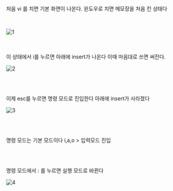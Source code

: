 
처음 vi 를 치면 기본 화면이 나온다. 윈도우로 치면 메모장을 처음 킨 상태다

<br>

![1](https://github.com/fxzz/CentOS/assets/3148006/d45f9fe3-fa17-46fa-aa8a-14b8509cf9ff)

<br><br>
이 상태에서 i를 누르면 아래에 insert가 나온다 이때 마음대로 쓰면 써진다.

![2](https://github.com/fxzz/CentOS/assets/3148006/ecb54000-2abf-4a6d-803a-65df982ca77c)

<br><br>

이제 esc를 누르면 명령 모드로 진입한다 아래에 insert가 사라졌다

![3](https://github.com/fxzz/CentOS/assets/3148006/b4277498-07dc-4b6e-a4f6-c8d4d97a5574)

<br><br>

명령 모드는 기본 모드이다 i,a,o > 입력모드 진입

<br><br>

명령 모드에서 : 를 누르면 실행 모드로 바뀐다

![4](https://github.com/fxzz/CentOS/assets/3148006/7b8b30f3-45a0-43c4-b524-1ed03e70d3ec)
